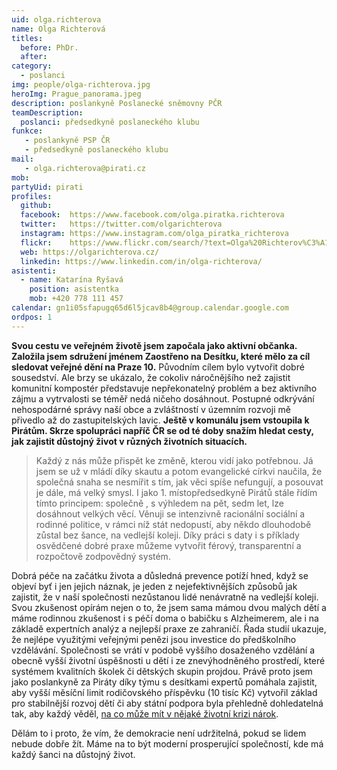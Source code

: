 ```yaml
---
uid: olga.richterova
name: Olga Richterová 
titles:
  before: PhDr. 
  after:
category:                 
  - poslanci
img: people/olga-richterova.jpg 
heroImg: Prague_panorama.jpeg
description: poslankyně Poslanecké sněmovny PČR
teamDescription:
  poslanci: předsedkyně poslaneckého klubu
funkce:
   - poslankyně PSP ČR
   - předsedkyně poslaneckého klubu
mail:
   - olga.richterova@pirati.cz
mob: 
partyUid: pirati
profiles:
  github:                 
  facebook:  https://www.facebook.com/olga.piratka.richterova
  twitter: 	 https://twitter.com/olgarichterova
  instagram: https://www.instagram.com/olga_piratka_richterova
  flickr:    https://www.flickr.com/search/?text=Olga%20Richterov%C3%A1
  web: https://olgarichterova.cz/
  linkedin: https://www.linkedin.com/in/olga-richterova/
asistenti:
  - name: Katarína Ryšavá
    position: asistentka
    mob: +420 778 111 457
calendar: gn1i05sfapugq65d6l5jcav8b4@group.calendar.google.com
ordpos: 1
---
```


**Svou cestu ve veřejném životě jsem započala jako aktivní občanka. Založila jsem sdružení jménem Zaostřeno na Desítku, které mělo za cíl sledovat veřejné dění na Praze 10.** Původním cílem bylo vytvořit dobré sousedství. Ale brzy se ukázalo, že cokoliv náročnějšího než zajistit komunitní kompostér představuje nepřekonatelný problém a bez aktivního zájmu a vytrvalosti se téměř nedá ničeho dosáhnout. Postupné odkrývání nehospodárné správy naší obce a zvláštností v územním rozvoji mě přivedlo až do zastupitelských lavic. **Ještě v komunálu jsem vstoupila k Pirátům. Skrze spolupráci napříč ČR se od té doby snažím hledat cesty, jak zajistit důstojný život v různých životních situacích.**

>Každý z nás může přispět ke změně, kterou vidí jako potřebnou. Já jsem se už v mládí díky skautu a potom evangelické církvi naučila, že společná snaha se nesmířit s tím, jak věci spíše nefungují, a posouvat je dále, má velký smysl. I jako 1. místopředsedkyně Pirátů stále řídím tímto principem: společně , s výhledem na pět, sedm let, lze dosáhnout velkých věcí. Věnuji se intenzivně racionální sociální a rodinné politice, v rámci níž stát nedopustí, aby někdo dlouhodobě zůstal bez šance, na vedlejší koleji. Díky práci s daty i s příklady osvědčené dobré praxe můžeme vytvořit férový, transparentní a rozpočtově zodpovědný systém.

Dobrá péče na začátku života a důsledná prevence potíží hned, když se objeví byť i jen jejich náznak, je jeden z nejefektivnějších způsobů jak zajistit, že v naší společnosti nezůstanou lidé nenávratně na vedlejší koleji. Svou zkušenost opírám nejen o to, že jsem sama mámou dvou malých dětí a máme rodinnou zkušenost i s péčí doma o babičku s Alzheimerem, ale i na základě expertních analýz a nejlepší praxe ze zahraničí. Řada studií ukazuje, že nejlépe využitými veřejnými penězi jsou investice do předškolního vzdělávání. Společnosti se vrátí v podobě vyššího dosaženého vzdělání a obecně vyšší životní úspěšnosti u dětí i ze znevýhodněného prostředí, které systémem kvalitních školek či dětských skupin projdou. Právě proto jsem jako poslankyně za Piráty díky týmu s desítkami expertů pomáhala zajistit, aby vyšší měsíční limit rodičovského příspěvku (10 tisíc Kč) vytvořil základ pro stabilnější rozvoj dětí či aby státní podpora byla přehledně dohledatelná tak, aby každý věděl, [na co může mít v nějaké životní krizi nárok](http://socialnisystem.cz).

Dělám to i proto, že vím, že demokracie není udržitelná, pokud se lidem nebude dobře žít. Máme na to být moderní prosperující společností, kde má každý šanci na důstojný život.










